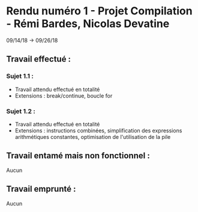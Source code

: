 # Rendu numéro 1 - Projet Compilation - Rémi Bardes, Nicolas Devatine

09/14/18 -> 09/26/18
	
## Travail effectué :

### Sujet 1.1 :

* Travail attendu effectué en totalité
* Extensions : break/continue, boucle for
	
### Sujet 1.2 :
* Travail attendu effectué en totalité
* Extensions : instructions combinées, simplification des expressions arithmétiques constantes, optimisation de l'utilisation de la pile

## Travail entamé mais non fonctionnel :

Aucun

## Travail emprunté :

Aucun



